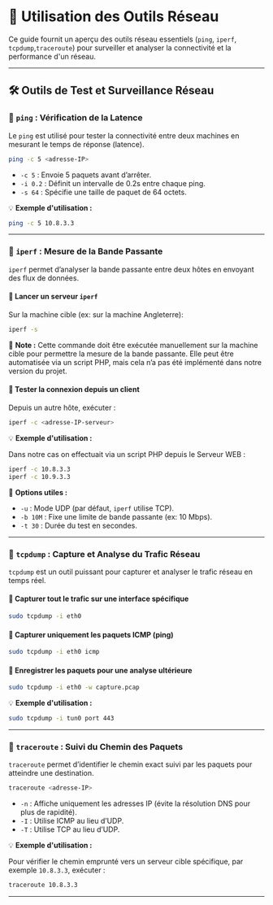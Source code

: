 # 📡 Utilisation des Outils Réseau

Ce guide fournit un aperçu des outils réseau essentiels (`ping`, `iperf`, `tcpdump`,`traceroute`) pour surveiller et analyser la connectivité et la performance d'un réseau.

---

## 🛠 Outils de Test et Surveillance Réseau

### 🔹 `ping` : Vérification de la Latence

Le `ping` est utilisé pour tester la connectivité entre deux machines en mesurant le temps de réponse (latence).

```sh
ping -c 5 <adresse-IP>
```

- `-c 5` : Envoie 5 paquets avant d’arrêter.
- `-i 0.2` : Définit un intervalle de 0.2s entre chaque ping.
- `-s 64` : Spécifie une taille de paquet de 64 octets.

💡 **Exemple d'utilisation :**

```sh
ping -c 5 10.8.3.3
```

---

### 🔹 `iperf` : Mesure de la Bande Passante

`iperf` permet d’analyser la bande passante entre deux hôtes en envoyant des flux de données.

#### 🔸 Lancer un serveur `iperf`

Sur la machine cible (ex: sur la machine Angleterre):

```sh
iperf -s
```

📌 **Note :** Cette commande doit être exécutée manuellement sur la machine cible pour permettre la mesure de la bande passante. Elle peut être automatisée via un script PHP, mais cela n’a pas été implémenté dans notre version du projet.

#### 🔸 Tester la connexion depuis un client

Depuis un autre hôte, exécuter :

```sh
iperf -c <adresse-IP-serveur>
```

💡 **Exemple d'utilisation :**

Dans notre cas on effectuait via un script PHP depuis le Serveur WEB :

```sh
iperf -c 10.8.3.3
iperf -c 10.9.3.3
```

🔹 **Options utiles :**

- `-u` : Mode UDP (par défaut, `iperf` utilise TCP).
- `-b 10M` : Fixe une limite de bande passante (ex: 10 Mbps).
- `-t 30` : Durée du test en secondes.

---

### 🔹 `tcpdump` : Capture et Analyse du Trafic Réseau

`tcpdump` est un outil puissant pour capturer et analyser le trafic réseau en temps réel.

#### 🔸 Capturer tout le trafic sur une interface spécifique

```sh
sudo tcpdump -i eth0
```

#### 🔸 Capturer uniquement les paquets ICMP (ping)

```sh
sudo tcpdump -i eth0 icmp
```

#### 🔸 Enregistrer les paquets pour une analyse ultérieure

```sh
sudo tcpdump -i eth0 -w capture.pcap
```

💡 **Exemple d'utilisation :**

```sh
sudo tcpdump -i tun0 port 443
```

---

### 🔹 `traceroute` : Suivi du Chemin des Paquets

`traceroute` permet d’identifier le chemin exact suivi par les paquets pour atteindre une destination.

```sh
traceroute <adresse-IP>
```

- `-n` : Affiche uniquement les adresses IP (évite la résolution DNS pour plus de rapidité).
- `-I` : Utilise ICMP au lieu d’UDP.
- `-T` : Utilise TCP au lieu d’UDP.

💡 **Exemple d'utilisation :**

Pour vérifier le chemin emprunté vers un serveur cible spécifique, par exemple `10.8.3.3`, exécuter :

```sh
traceroute 10.8.3.3
```

---
